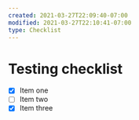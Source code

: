 ```yaml
---
created: 2021-03-27T22:09:40-07:00
modified: 2021-03-27T22:10:41-07:00
type: Checklist
---
```


# Testing checklist

- [x] Item one
- [ ] Item two
- [x] Item three